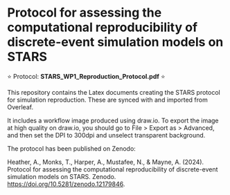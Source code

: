 # Protocol for assessing the computational reproducibility of discrete-event simulation models on STARS

⭐ Protocol: **STARS_WP1_Reproduction_Protocol.pdf** ⭐

This repository contains the Latex documents creating the STARS protocol for simulation reproduction. These are synced with and imported from Overleaf.

It includes a workflow image produced using draw.io. To export the image at high quality on draw.io, you should go to File > Export as > Advanced, and then set the DPI to 300dpi and unselect transparent background.

The protocol has been published on Zenodo:

Heather, A., Monks, T., Harper, A., Mustafee, N., & Mayne, A. (2024). Protocol for assessing the computational reproducibility of discrete-event simulation models on STARS. Zenodo. <https://doi.org/10.5281/zenodo.12179846>.